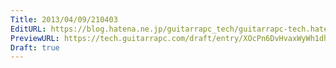 ```yaml
---
Title: 2013/04/09/210403
EditURL: https://blog.hatena.ne.jp/guitarrapc_tech/guitarrapc-tech.hatenablog.com/atom/entry/6802418398340681533
PreviewURL: https://tech.guitarrapc.com/draft/entry/XOcPn6DvHvaxWyWh1dhirTXHZRQ
Draft: true
---
```


